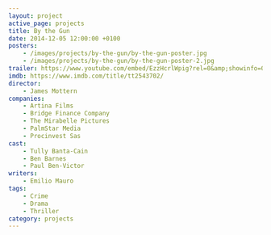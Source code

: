 ```yaml
---
layout: project
active_page: projects
title: By the Gun
date: 2014-12-05 12:00:00 +0100
posters:
    - /images/projects/by-the-gun/by-the-gun-poster.jpg
    - /images/projects/by-the-gun/by-the-gun-poster-2.jpg
trailer: https://www.youtube.com/embed/EzzHcrlWpig?rel=0&amp;showinfo=0
imdb: https://www.imdb.com/title/tt2543702/
director:
    - James Mottern
companies:
    - Artina Films
    - Bridge Finance Company
    - The Mirabelle Pictures
    - PalmStar Media
    - Procinvest Sas
cast:
    - Tully Banta-Cain
    - Ben Barnes
    - Paul Ben-Victor
writers:
    - Emilio Mauro
tags:
    - Crime
    - Drama
    - Thriller
category: projects
---
```

